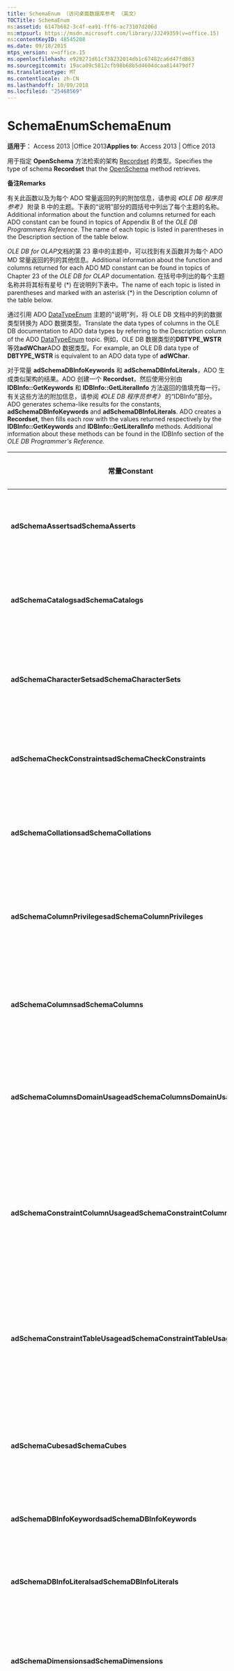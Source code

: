 ```yaml
---
title: SchemaEnum （访问桌面数据库参考 （英文）
TOCTitle: SchemaEnum
ms:assetid: 6147b682-3c4f-ea91-fff6-ac73107d206d
ms:mtpsurl: https://msdn.microsoft.com/library/JJ249359(v=office.15)
ms:contentKeyID: 48545208
ms.date: 09/18/2015
mtps_version: v=office.15
ms.openlocfilehash: e928271d61cf38232014db1c67482ca6d47fd863
ms.sourcegitcommit: 19aca09c5812cfb98b68b5d4604dcaa814479df7
ms.translationtype: MT
ms.contentlocale: zh-CN
ms.lasthandoff: 10/09/2018
ms.locfileid: "25468569"
---
```

# <a name="schemaenum"></a><span data-ttu-id="16458-102">SchemaEnum</span><span class="sxs-lookup"><span data-stu-id="16458-102">SchemaEnum</span></span>


<span data-ttu-id="16458-103">**适用于**： Access 2013 |Office 2013</span><span class="sxs-lookup"><span data-stu-id="16458-103">**Applies to**: Access 2013 | Office 2013</span></span>

<span data-ttu-id="16458-104">用于指定 **OpenSchema** 方法检索的架构 [Recordset](openschema-method-ado.md) 的类型。</span><span class="sxs-lookup"><span data-stu-id="16458-104">Specifies the type of schema **Recordset** that the [OpenSchema](openschema-method-ado.md) method retrieves.</span></span>

<span data-ttu-id="16458-105">**备注**</span><span class="sxs-lookup"><span data-stu-id="16458-105">**Remarks**</span></span>

<span data-ttu-id="16458-p101">有关此函数以及为每个 ADO 常量返回的列的附加信息，请参阅 *《OLE DB 程序员参考》* 附录 B 中的主题。下表的“说明”部分的圆括号中列出了每个主题的名称。</span><span class="sxs-lookup"><span data-stu-id="16458-p101">Additional information about the function and columns returned for each ADO constant can be found in topics of Appendix B of the *OLE DB Programmers Reference*. The name of each topic is listed in parentheses in the Description section of the table below.</span></span>

<span data-ttu-id="16458-108">*OLE DB for OLAP*文档的第 23 章中的主题中，可以找到有关函数并为每个 ADO MD 常量返回的列的其他信息。</span><span class="sxs-lookup"><span data-stu-id="16458-108">Additional information about the function and columns returned for each ADO MD constant can be found in topics of Chapter 23 of the *OLE DB for OLAP* documentation.</span></span> <span data-ttu-id="16458-109">在括号中列出的每个主题名称并将其标有星号 (\*) 在说明列下表中。</span><span class="sxs-lookup"><span data-stu-id="16458-109">The name of each topic is listed in parentheses and marked with an asterisk (\*) in the Description column of the table below.</span></span>

<span data-ttu-id="16458-110">通过引用 ADO [DataTypeEnum](datatypeenum.md) 主题的"说明"列，将 OLE DB 文档中的列的数据类型转换为 ADO 数据类型。</span><span class="sxs-lookup"><span data-stu-id="16458-110">Translate the data types of columns in the OLE DB documentation to ADO data types by referring to the Description column of the ADO [DataTypeEnum](datatypeenum.md) topic.</span></span> <span data-ttu-id="16458-111">例如，OLE DB 数据类型的**DBTYPE\_WSTR**等效**adWChar**ADO 数据类型。</span><span class="sxs-lookup"><span data-stu-id="16458-111">For example, an OLE DB data type of **DBTYPE\_WSTR** is equivalent to an ADO data type of **adWChar**.</span></span>

<span data-ttu-id="16458-p104">对于常量 **adSchemaDBInfoKeywords** 和 **adSchemaDBInfoLiterals**，ADO 生成类似架构的结果。ADO 创建一个 **Recordset**，然后使用分别由 **IDBInfo::GetKeywords** 和 **IDBInfo::GetLiteralInfo** 方法返回的值填充每一行。有关这些方法的附加信息，请参阅 *《OLE DB 程序员参考》* 的“IDBInfo”部分。</span><span class="sxs-lookup"><span data-stu-id="16458-p104">ADO generates schema-like results for the constants, **adSchemaDBInfoKeywords** and **adSchemaDBInfoLiterals**. ADO creates a **Recordset**, then fills each row with the values returned respectively by the **IDBInfo::GetKeywords** and **IDBInfo::GetLiteralInfo** methods. Additional information about these methods can be found in the IDBInfo section of the *OLE DB Programmer's Reference.*</span></span>

<table>
<colgroup>
<col style="width: 25%" />
<col style="width: 25%" />
<col style="width: 25%" />
<col style="width: 25%" />
</colgroup>
<thead>
<tr class="header">
<th><p><span data-ttu-id="16458-115">常量</span><span class="sxs-lookup"><span data-stu-id="16458-115">Constant</span></span></p></th>
<th><p><span data-ttu-id="16458-116">值</span><span class="sxs-lookup"><span data-stu-id="16458-116">Value</span></span></p></th>
<th><p><span data-ttu-id="16458-117">说明</span><span class="sxs-lookup"><span data-stu-id="16458-117">Description</span></span></p></th>
<th><p><span data-ttu-id="16458-118">约束列</span><span class="sxs-lookup"><span data-stu-id="16458-118">Constraint Columns</span></span></p></th>
</tr>
</thead>
<tbody>
<tr class="odd">
<td><p><span data-ttu-id="16458-119"><strong>adSchemaAsserts</strong></span><span class="sxs-lookup"><span data-stu-id="16458-119"><strong>adSchemaAsserts</strong></span></span></p></td>
<td><p><span data-ttu-id="16458-120">0</span><span class="sxs-lookup"><span data-stu-id="16458-120">0</span></span></p></td>
<td><p><span data-ttu-id="16458-121">返回在目录中定义的、由指定用户拥有的声明。
</span><span class="sxs-lookup"><span data-stu-id="16458-121">Returns the assertions defined in the catalog that are owned by a given user.</span></span> <span data-ttu-id="16458-122">（ASSERTIONS 行集）</span><span class="sxs-lookup"><span data-stu-id="16458-122">(ASSERTIONS Rowset)</span></span></p></td>
<td><p><span data-ttu-id="16458-123">CONSTRAINT_CATALOG</span><span class="sxs-lookup"><span data-stu-id="16458-123">CONSTRAINT_CATALOG</span></span><br />
<span data-ttu-id="16458-124">CONSTRAINT_SCHEMA</span><span class="sxs-lookup"><span data-stu-id="16458-124">CONSTRAINT_SCHEMA</span></span><br />
<span data-ttu-id="16458-125">CONSTRAINT_NAME</span><span class="sxs-lookup"><span data-stu-id="16458-125">CONSTRAINT_NAME</span></span></p></td>
</tr>
<tr class="even">
<td><p><span data-ttu-id="16458-126"><strong>adSchemaCatalogs</strong></span><span class="sxs-lookup"><span data-stu-id="16458-126"><strong>adSchemaCatalogs</strong></span></span></p></td>
<td><p><span data-ttu-id="16458-127">1</span><span class="sxs-lookup"><span data-stu-id="16458-127">1</span></span></p></td>
<td><p><span data-ttu-id="16458-128">返回与目录关联的、可从 DBMS 访问的物理属性。
</span><span class="sxs-lookup"><span data-stu-id="16458-128">Returns the physical attributes associated with catalogs accessible from the DBMS.</span></span> <span data-ttu-id="16458-129">（CATALOGS 行集）</span><span class="sxs-lookup"><span data-stu-id="16458-129">(CATALOGS Rowset)</span></span></p></td>
<td><p><span data-ttu-id="16458-130">CATALOG_NAME</span><span class="sxs-lookup"><span data-stu-id="16458-130">CATALOG_NAME</span></span></p></td>
</tr>
<tr class="odd">
<td><p><span data-ttu-id="16458-131"><strong>adSchemaCharacterSets</strong></span><span class="sxs-lookup"><span data-stu-id="16458-131"><strong>adSchemaCharacterSets</strong></span></span></p></td>
<td><p><span data-ttu-id="16458-132">2</span><span class="sxs-lookup"><span data-stu-id="16458-132">2</span></span></p></td>
<td><p><span data-ttu-id="16458-133">访问在目录中定义的、可供指定用户访问的字符集。
</span><span class="sxs-lookup"><span data-stu-id="16458-133">Returns the character sets defined in the catalog that are accessible to a given user.</span></span> <span data-ttu-id="16458-134">（CHARACTER_SETS 行集）</span><span class="sxs-lookup"><span data-stu-id="16458-134">(CHARACTER_SETS Rowset)</span></span></p></td>
<td><p><span data-ttu-id="16458-135">CHARACTER_SET_CATALOG</span><span class="sxs-lookup"><span data-stu-id="16458-135">CHARACTER_SET_CATALOG</span></span><br />
<span data-ttu-id="16458-136">CHARACTER_SET_SCHEMA</span><span class="sxs-lookup"><span data-stu-id="16458-136">CHARACTER_SET_SCHEMA</span></span><br />
<span data-ttu-id="16458-137">CHARACTER_SET_NAME</span><span class="sxs-lookup"><span data-stu-id="16458-137">CHARACTER_SET_NAME</span></span></p></td>
</tr>
<tr class="even">
<td><p><span data-ttu-id="16458-138"><strong>adSchemaCheckConstraints</strong></span><span class="sxs-lookup"><span data-stu-id="16458-138"><strong>adSchemaCheckConstraints</strong></span></span></p></td>
<td><p><span data-ttu-id="16458-139">5</span><span class="sxs-lookup"><span data-stu-id="16458-139">5</span></span></p></td>
<td><p><span data-ttu-id="16458-140">返回在目录中定义的、由指定用户拥有的检查约束。
</span><span class="sxs-lookup"><span data-stu-id="16458-140">Returns the check constraints defined in the catalog that are owned by a given user.</span></span> <span data-ttu-id="16458-141">（CHECK_CONSTRAINTS 行集）</span><span class="sxs-lookup"><span data-stu-id="16458-141">(CHECK_CONSTRAINTS Rowset)</span></span></p></td>
<td><p><span data-ttu-id="16458-142">CONSTRAINT_CATALOG</span><span class="sxs-lookup"><span data-stu-id="16458-142">CONSTRAINT_CATALOG</span></span><br />
<span data-ttu-id="16458-143">CONSTRAINT_SCHEMA</span><span class="sxs-lookup"><span data-stu-id="16458-143">CONSTRAINT_SCHEMA</span></span><br />
<span data-ttu-id="16458-144">CONSTRAINT_NAME</span><span class="sxs-lookup"><span data-stu-id="16458-144">CONSTRAINT_NAME</span></span></p></td>
</tr>
<tr class="odd">
<td><p><span data-ttu-id="16458-145"><strong>adSchemaCollations</strong></span><span class="sxs-lookup"><span data-stu-id="16458-145"><strong>adSchemaCollations</strong></span></span></p></td>
<td><p><span data-ttu-id="16458-146">3</span><span class="sxs-lookup"><span data-stu-id="16458-146">3</span></span></p></td>
<td><p><span data-ttu-id="16458-147">访问在目录中定义的、可供指定用户访问的字符排序规则。
</span><span class="sxs-lookup"><span data-stu-id="16458-147">Returns the character collations defined in the catalog that are accessible to a given user.</span></span> <span data-ttu-id="16458-148">（COLLATIONS 行集）</span><span class="sxs-lookup"><span data-stu-id="16458-148">(COLLATIONS Rowset)</span></span></p></td>
<td><p><span data-ttu-id="16458-149">COLLATION_CATALOG</span><span class="sxs-lookup"><span data-stu-id="16458-149">COLLATION_CATALOG</span></span><br />
<span data-ttu-id="16458-150">COLLATION_SCHEMA</span><span class="sxs-lookup"><span data-stu-id="16458-150">COLLATION_SCHEMA</span></span><br />
<span data-ttu-id="16458-151">COLLATION_NAME</span><span class="sxs-lookup"><span data-stu-id="16458-151">COLLATION_NAME</span></span></p></td>
</tr>
<tr class="even">
<td><p><span data-ttu-id="16458-152"><strong>adSchemaColumnPrivileges</strong></span><span class="sxs-lookup"><span data-stu-id="16458-152"><strong>adSchemaColumnPrivileges</strong></span></span></p></td>
<td><p><span data-ttu-id="16458-153">13</span><span class="sxs-lookup"><span data-stu-id="16458-153">13</span></span></p></td>
<td><p><span data-ttu-id="16458-154">返回在目录中定义的、可用于指定用户或由指定用户授权的表列上的权限。
</span><span class="sxs-lookup"><span data-stu-id="16458-154">Returns the privileges on columns of tables defined in the catalog that are available to, or granted by, a given user.</span></span> <span data-ttu-id="16458-155">（COLUMN_PRIVILEGES 行集）</span><span class="sxs-lookup"><span data-stu-id="16458-155">(COLUMN_PRIVILEGES Rowset)</span></span></p></td>
<td><p><span data-ttu-id="16458-156">TABLE_CATALOG</span><span class="sxs-lookup"><span data-stu-id="16458-156">TABLE_CATALOG</span></span><br />
<span data-ttu-id="16458-157">TABLE_SCHEMA</span><span class="sxs-lookup"><span data-stu-id="16458-157">TABLE_SCHEMA</span></span><br />
<span data-ttu-id="16458-158">TABLE_NAME</span><span class="sxs-lookup"><span data-stu-id="16458-158">TABLE_NAME</span></span><br />
<span data-ttu-id="16458-159">COLUMN_NAME</span><span class="sxs-lookup"><span data-stu-id="16458-159">COLUMN_NAME</span></span><br />
<span data-ttu-id="16458-160">授予或</span><span class="sxs-lookup"><span data-stu-id="16458-160">GRANTOR</span></span><br />
<span data-ttu-id="16458-161">被授予者</span><span class="sxs-lookup"><span data-stu-id="16458-161">GRANTEE</span></span></p></td>
</tr>
<tr class="odd">
<td><p><span data-ttu-id="16458-162"><strong>adSchemaColumns</strong></span><span class="sxs-lookup"><span data-stu-id="16458-162"><strong>adSchemaColumns</strong></span></span></p></td>
<td><p><span data-ttu-id="16458-163">4</span><span class="sxs-lookup"><span data-stu-id="16458-163">4</span></span></p></td>
<td><p><span data-ttu-id="16458-164">访问在目录中定义的、可供指定用户访问的表列（包括视图）。
</span><span class="sxs-lookup"><span data-stu-id="16458-164">Returns the columns of tables (including views) defined in the catalog that are accessible to a given user.</span></span> <span data-ttu-id="16458-165">（COLUMNS 行集）</span><span class="sxs-lookup"><span data-stu-id="16458-165">(COLUMNS Rowset)</span></span></p></td>
<td><p><span data-ttu-id="16458-166">TABLE_CATALOG</span><span class="sxs-lookup"><span data-stu-id="16458-166">TABLE_CATALOG</span></span><br />
<span data-ttu-id="16458-167">TABLE_SCHEMA</span><span class="sxs-lookup"><span data-stu-id="16458-167">TABLE_SCHEMA</span></span><br />
<span data-ttu-id="16458-168">TABLE_NAME</span><span class="sxs-lookup"><span data-stu-id="16458-168">TABLE_NAME</span></span><br />
<span data-ttu-id="16458-169">COLUMN_NAME</span><span class="sxs-lookup"><span data-stu-id="16458-169">COLUMN_NAME</span></span></p></td>
</tr>
<tr class="even">
<td><p><span data-ttu-id="16458-170"><strong>adSchemaColumnsDomainUsage</strong></span><span class="sxs-lookup"><span data-stu-id="16458-170"><strong>adSchemaColumnsDomainUsage</strong></span></span></p></td>
<td><p><span data-ttu-id="16458-171">11</span><span class="sxs-lookup"><span data-stu-id="16458-171">11</span></span></p></td>
<td><p><span data-ttu-id="16458-172">返回在目录中定义的、依赖在目录中定义的域且由指定用户拥有的列。
</span><span class="sxs-lookup"><span data-stu-id="16458-172">Returns the columns defined in the catalog that are dependent on a domain defined in the catalog and owned by a given user.</span></span> <span data-ttu-id="16458-173">（COLUMN_DOMAIN_USAGE 行集）</span><span class="sxs-lookup"><span data-stu-id="16458-173">(COLUMN_DOMAIN_USAGE Rowset)</span></span></p></td>
<td><p><span data-ttu-id="16458-174">DOMAIN_CATALOG</span><span class="sxs-lookup"><span data-stu-id="16458-174">DOMAIN_CATALOG</span></span><br />
<span data-ttu-id="16458-175">DOMAIN_SCHEMA</span><span class="sxs-lookup"><span data-stu-id="16458-175">DOMAIN_SCHEMA</span></span><br />
<span data-ttu-id="16458-176">域名</span><span class="sxs-lookup"><span data-stu-id="16458-176">DOMAIN_NAME</span></span><br />
<span data-ttu-id="16458-177">COLUMN_NAME</span><span class="sxs-lookup"><span data-stu-id="16458-177">COLUMN_NAME</span></span></p></td>
</tr>
<tr class="odd">
<td><p><span data-ttu-id="16458-178"><strong>adSchemaConstraintColumnUsage</strong></span><span class="sxs-lookup"><span data-stu-id="16458-178"><strong>adSchemaConstraintColumnUsage</strong></span></span></p></td>
<td><p><span data-ttu-id="16458-179">6</span><span class="sxs-lookup"><span data-stu-id="16458-179">6</span></span></p></td>
<td><p><span data-ttu-id="16458-180">返回由在目录中定义的且由指定用户拥有的引用约束、唯一约束、检查约束和声明所使用的列。
</span><span class="sxs-lookup"><span data-stu-id="16458-180">Returns the columns used by referential constraints, unique constraints, check constraints, and assertions, defined in the catalog and owned by a given user.</span></span> <span data-ttu-id="16458-181">（CONSTRAINT_COLUMN_USAGE 行集）</span><span class="sxs-lookup"><span data-stu-id="16458-181">(CONSTRAINT_COLUMN_USAGE Rowset)</span></span></p></td>
<td><p><span data-ttu-id="16458-182">TABLE_CATALOG</span><span class="sxs-lookup"><span data-stu-id="16458-182">TABLE_CATALOG</span></span><br />
<span data-ttu-id="16458-183">TABLE_SCHEMA</span><span class="sxs-lookup"><span data-stu-id="16458-183">TABLE_SCHEMA</span></span><br />
<span data-ttu-id="16458-184">TABLE_NAME</span><span class="sxs-lookup"><span data-stu-id="16458-184">TABLE_NAME</span></span><br />
<span data-ttu-id="16458-185">COLUMN_NAME</span><span class="sxs-lookup"><span data-stu-id="16458-185">COLUMN_NAME</span></span></p></td>
</tr>
<tr class="even">
<td><p><span data-ttu-id="16458-186"><strong>adSchemaConstraintTableUsage</strong></span><span class="sxs-lookup"><span data-stu-id="16458-186"><strong>adSchemaConstraintTableUsage</strong></span></span></p></td>
<td><p><span data-ttu-id="16458-187">7</span><span class="sxs-lookup"><span data-stu-id="16458-187">7</span></span></p></td>
<td><p><span data-ttu-id="16458-188">返回由在目录中定义的且由指定用户拥有的引用约束、唯一约束、检查约束和声明所使用的表。
</span><span class="sxs-lookup"><span data-stu-id="16458-188">Returns the tables that are used by referential constraints, unique constraints, check constraints, and assertions defined in the catalog and owned by a given user.</span></span> <span data-ttu-id="16458-189">（CONSTRAINT_TABLE_USAGE 行集）</span><span class="sxs-lookup"><span data-stu-id="16458-189">(CONSTRAINT_TABLE_USAGE Rowset)</span></span></p></td>
<td><p><span data-ttu-id="16458-190">TABLE_CATALOG</span><span class="sxs-lookup"><span data-stu-id="16458-190">TABLE_CATALOG</span></span><br />
<span data-ttu-id="16458-191">TABLE_SCHEMA</span><span class="sxs-lookup"><span data-stu-id="16458-191">TABLE_SCHEMA</span></span><br />
<span data-ttu-id="16458-192">TABLE_NAME</span><span class="sxs-lookup"><span data-stu-id="16458-192">TABLE_NAME</span></span></p></td>
</tr>
<tr class="odd">
<td><p><span data-ttu-id="16458-193"><strong>adSchemaCubes</strong></span><span class="sxs-lookup"><span data-stu-id="16458-193"><strong>adSchemaCubes</strong></span></span></p></td>
<td><p><span data-ttu-id="16458-194">32</span><span class="sxs-lookup"><span data-stu-id="16458-194">32</span></span></p></td>
<td><p><span data-ttu-id="16458-195">返回有关架构（或目录，如果提供程序不支持架构）中的可用多维数据集的信息。
</span><span class="sxs-lookup"><span data-stu-id="16458-195">Returns information about the available cubes in a schema (or the catalog, if the provider does not support schemas).</span></span> <span data-ttu-id="16458-196">（CUBES 行集\*）</span><span class="sxs-lookup"><span data-stu-id="16458-196">(CUBES Rowset\*)</span></span></p></td>
<td><p><span data-ttu-id="16458-197">CATALOG_NAME</span><span class="sxs-lookup"><span data-stu-id="16458-197">CATALOG_NAME</span></span><br />
<span data-ttu-id="16458-198">SCHEMA_NAME</span><span class="sxs-lookup"><span data-stu-id="16458-198">SCHEMA_NAME</span></span><br />
<span data-ttu-id="16458-199">CUBE_NAME</span><span class="sxs-lookup"><span data-stu-id="16458-199">CUBE_NAME</span></span></p></td>
</tr>
<tr class="even">
<td><p><span data-ttu-id="16458-200"><strong>adSchemaDBInfoKeywords</strong></span><span class="sxs-lookup"><span data-stu-id="16458-200"><strong>adSchemaDBInfoKeywords</strong></span></span></p></td>
<td><p><span data-ttu-id="16458-201">30</span><span class="sxs-lookup"><span data-stu-id="16458-201">30</span></span></p></td>
<td><p><span data-ttu-id="16458-202">返回提供程序特定的关键字列表。
</span><span class="sxs-lookup"><span data-stu-id="16458-202">Returns a list of provider-specific keywords.</span></span> <span data-ttu-id="16458-203">(IDBInfo::GetKeywords \*)</span><span class="sxs-lookup"><span data-stu-id="16458-203">(IDBInfo::GetKeywords \*)</span></span></p></td>
<td><p><span data-ttu-id="16458-204">&lt;无&gt;</span><span class="sxs-lookup"><span data-stu-id="16458-204">&lt;None&gt;</span></span></p></td>
</tr>
<tr class="odd">
<td><p><span data-ttu-id="16458-205"><strong>adSchemaDBInfoLiterals</strong></span><span class="sxs-lookup"><span data-stu-id="16458-205"><strong>adSchemaDBInfoLiterals</strong></span></span></p></td>
<td><p><span data-ttu-id="16458-206">31</span><span class="sxs-lookup"><span data-stu-id="16458-206">31</span></span></p></td>
<td><p><span data-ttu-id="16458-207">返回文本命令中使用的提供程序特定的文字列表。
</span><span class="sxs-lookup"><span data-stu-id="16458-207">Returns a list of provider-specific literals used in text commands.</span></span> <span data-ttu-id="16458-208">(IDBInfo::GetLiteralInfo \*)</span><span class="sxs-lookup"><span data-stu-id="16458-208">(IDBInfo::GetLiteralInfo \*)</span></span></p></td>
<td><p><span data-ttu-id="16458-209">&lt;无&gt;</span><span class="sxs-lookup"><span data-stu-id="16458-209">&lt;None&gt;</span></span></p></td>
</tr>
<tr class="even">
<td><p><span data-ttu-id="16458-210"><strong>adSchemaDimensions</strong></span><span class="sxs-lookup"><span data-stu-id="16458-210"><strong>adSchemaDimensions</strong></span></span></p></td>
<td><p><span data-ttu-id="16458-211">33</span><span class="sxs-lookup"><span data-stu-id="16458-211">33</span></span></p></td>
<td><p><span data-ttu-id="16458-212">在给定的多维数据集中返回信息尺寸。</span><span class="sxs-lookup"><span data-stu-id="16458-212">Returns information about the dimensions in a given cube.</span></span> <span data-ttu-id="16458-213">具有为每个维度的一行。</span><span class="sxs-lookup"><span data-stu-id="16458-213">It has one row for each dimension.</span></span> <span data-ttu-id="16458-214">（DIMENSIONS 行集\*）</span><span class="sxs-lookup"><span data-stu-id="16458-214">(DIMENSIONS Rowset \*)</span></span></p></td>
<td><p><span data-ttu-id="16458-215">CATALOG_NAME</span><span class="sxs-lookup"><span data-stu-id="16458-215">CATALOG_NAME</span></span><br />
<span data-ttu-id="16458-216">SCHEMA_NAME</span><span class="sxs-lookup"><span data-stu-id="16458-216">SCHEMA_NAME</span></span><br />
<span data-ttu-id="16458-217">CUBE_NAME</span><span class="sxs-lookup"><span data-stu-id="16458-217">CUBE_NAME</span></span><br />
<span data-ttu-id="16458-218">DIMENSION_NAME</span><span class="sxs-lookup"><span data-stu-id="16458-218">DIMENSION_NAME</span></span><br />
<span data-ttu-id="16458-219">DIMENSION_UNIQUE_NAME</span><span class="sxs-lookup"><span data-stu-id="16458-219">DIMENSION_UNIQUE_NAME</span></span></p></td>
</tr>
<tr class="odd">
<td><p><span data-ttu-id="16458-220"><strong>adSchemaForeignKeys</strong></span><span class="sxs-lookup"><span data-stu-id="16458-220"><strong>adSchemaForeignKeys</strong></span></span></p></td>
<td><p><span data-ttu-id="16458-221">27</span><span class="sxs-lookup"><span data-stu-id="16458-221">27</span></span></p></td>
<td><p><span data-ttu-id="16458-222">返回由指定用户在目录中定义的外键列。
</span><span class="sxs-lookup"><span data-stu-id="16458-222">Returns the foreign key columns defined in the catalog by a given user.</span></span> <span data-ttu-id="16458-223">（FOREIGN_KEYS 行集）</span><span class="sxs-lookup"><span data-stu-id="16458-223">(FOREIGN_KEYS Rowset)</span></span></p></td>
<td><p><span data-ttu-id="16458-224">PK_TABLE_CATALOG</span><span class="sxs-lookup"><span data-stu-id="16458-224">PK_TABLE_CATALOG</span></span><br />
<span data-ttu-id="16458-225">PK_TABLE_SCHEMA</span><span class="sxs-lookup"><span data-stu-id="16458-225">PK_TABLE_SCHEMA</span></span><br />
<span data-ttu-id="16458-226">PK_TABLE_NAME</span><span class="sxs-lookup"><span data-stu-id="16458-226">PK_TABLE_NAME</span></span><br />
<span data-ttu-id="16458-227">FK_TABLE_CATALOG</span><span class="sxs-lookup"><span data-stu-id="16458-227">FK_TABLE_CATALOG</span></span><br />
<span data-ttu-id="16458-228">FK_TABLE_SCHEMA</span><span class="sxs-lookup"><span data-stu-id="16458-228">FK_TABLE_SCHEMA</span></span><br />
<span data-ttu-id="16458-229">FK_TABLE_NAME</span><span class="sxs-lookup"><span data-stu-id="16458-229">FK_TABLE_NAME</span></span></p></td>
</tr>
<tr class="even">
<td><p><span data-ttu-id="16458-230"><strong>adSchemaHierarchies</strong></span><span class="sxs-lookup"><span data-stu-id="16458-230"><strong>adSchemaHierarchies</strong></span></span></p></td>
<td><p><span data-ttu-id="16458-231">34</span><span class="sxs-lookup"><span data-stu-id="16458-231">34</span></span></p></td>
<td><p><span data-ttu-id="16458-232">返回有关维中可用的层次结构的信息。
</span><span class="sxs-lookup"><span data-stu-id="16458-232">Returns information about the hierarchies available in a dimension.</span></span> <span data-ttu-id="16458-233">（HIERARCHIES 行集\*）</span><span class="sxs-lookup"><span data-stu-id="16458-233">(HIERARCHIES Rowset \*)</span></span></p></td>
<td><p><span data-ttu-id="16458-234">CATALOG_NAME</span><span class="sxs-lookup"><span data-stu-id="16458-234">CATALOG_NAME</span></span><br />
<span data-ttu-id="16458-235">SCHEMA_NAME</span><span class="sxs-lookup"><span data-stu-id="16458-235">SCHEMA_NAME</span></span><br />
<span data-ttu-id="16458-236">CUBE_NAME</span><span class="sxs-lookup"><span data-stu-id="16458-236">CUBE_NAME</span></span><br />
<span data-ttu-id="16458-237">DIMENSION_UNIQUE_NAME</span><span class="sxs-lookup"><span data-stu-id="16458-237">DIMENSION_UNIQUE_NAME</span></span><br />
<span data-ttu-id="16458-238">HIERARCHY_NAME</span><span class="sxs-lookup"><span data-stu-id="16458-238">HIERARCHY_NAME</span></span><br />
<span data-ttu-id="16458-239">HIERARCHY_UNIQUE_NAME</span><span class="sxs-lookup"><span data-stu-id="16458-239">HIERARCHY_UNIQUE_NAME</span></span></p></td>
</tr>
<tr class="odd">
<td><p><span data-ttu-id="16458-240"><strong>adSchemaIndexes</strong></span><span class="sxs-lookup"><span data-stu-id="16458-240"><strong>adSchemaIndexes</strong></span></span></p></td>
<td><p><span data-ttu-id="16458-241">12</span><span class="sxs-lookup"><span data-stu-id="16458-241">12</span></span></p></td>
<td><p><span data-ttu-id="16458-242">返回在目录中定义的由指定用户拥有的索引。
</span><span class="sxs-lookup"><span data-stu-id="16458-242">Returns the indexes defined in the catalog that are owned by a given user.</span></span> <span data-ttu-id="16458-243">（INDEXES 行集）</span><span class="sxs-lookup"><span data-stu-id="16458-243">(INDEXES Rowset)</span></span></p></td>
<td><p><span data-ttu-id="16458-244">TABLE_CATALOG</span><span class="sxs-lookup"><span data-stu-id="16458-244">TABLE_CATALOG</span></span><br />
<span data-ttu-id="16458-245">TABLE_SCHEMA</span><span class="sxs-lookup"><span data-stu-id="16458-245">TABLE_SCHEMA</span></span><br />
<span data-ttu-id="16458-246">INDEX_NAME</span><span class="sxs-lookup"><span data-stu-id="16458-246">INDEX_NAME</span></span><br />
<span data-ttu-id="16458-247">类型</span><span class="sxs-lookup"><span data-stu-id="16458-247">TYPE</span></span><br />
<span data-ttu-id="16458-248">TABLE_NAME</span><span class="sxs-lookup"><span data-stu-id="16458-248">TABLE_NAME</span></span></p></td>
</tr>
<tr class="even">
<td><p><span data-ttu-id="16458-249"><strong>adSchemaKeyColumnUsage</strong></span><span class="sxs-lookup"><span data-stu-id="16458-249"><strong>adSchemaKeyColumnUsage</strong></span></span></p></td>
<td><p><span data-ttu-id="16458-250">8</span><span class="sxs-lookup"><span data-stu-id="16458-250">8</span></span></p></td>
<td><p><span data-ttu-id="16458-251">返回在目录中定义的、由指定用户约束为键的列。
</span><span class="sxs-lookup"><span data-stu-id="16458-251">Returns the columns defined in the catalog that are constrained as keys by a given user.</span></span> <span data-ttu-id="16458-252">（KEY_COLUMN_USAGE Rowset 行集）</span><span class="sxs-lookup"><span data-stu-id="16458-252">(KEY_COLUMN_USAGE Rowset)</span></span></p></td>
<td><p><span data-ttu-id="16458-253">CONSTRAINT_CATALOG</span><span class="sxs-lookup"><span data-stu-id="16458-253">CONSTRAINT_CATALOG</span></span><br />
<span data-ttu-id="16458-254">CONSTRAINT_SCHEMA</span><span class="sxs-lookup"><span data-stu-id="16458-254">CONSTRAINT_SCHEMA</span></span><br />
<span data-ttu-id="16458-255">CONSTRAINT_NAME</span><span class="sxs-lookup"><span data-stu-id="16458-255">CONSTRAINT_NAME</span></span><br />
<span data-ttu-id="16458-256">TABLE_CATALOG</span><span class="sxs-lookup"><span data-stu-id="16458-256">TABLE_CATALOG</span></span><br />
<span data-ttu-id="16458-257">TABLE_SCHEMA</span><span class="sxs-lookup"><span data-stu-id="16458-257">TABLE_SCHEMA</span></span><br />
<span data-ttu-id="16458-258">TABLE_NAME</span><span class="sxs-lookup"><span data-stu-id="16458-258">TABLE_NAME</span></span><br />
<span data-ttu-id="16458-259">COLUMN_NAME</span><span class="sxs-lookup"><span data-stu-id="16458-259">COLUMN_NAME</span></span></p></td>
</tr>
<tr class="odd">
<td><p><span data-ttu-id="16458-260"><strong>adSchemaLevels</strong></span><span class="sxs-lookup"><span data-stu-id="16458-260"><strong>adSchemaLevels</strong></span></span></p></td>
<td><p><span data-ttu-id="16458-261">35</span><span class="sxs-lookup"><span data-stu-id="16458-261">35</span></span></p></td>
<td><p><span data-ttu-id="16458-262">返回有关维中可用的级别的信息。
</span><span class="sxs-lookup"><span data-stu-id="16458-262">Returns information about the levels available in a dimension.</span></span> <span data-ttu-id="16458-263">（LEVELS 行集\*）</span><span class="sxs-lookup"><span data-stu-id="16458-263">(LEVELS Rowset\*)</span></span></p></td>
<td><p><span data-ttu-id="16458-264">CATALOG_NAME</span><span class="sxs-lookup"><span data-stu-id="16458-264">CATALOG_NAME</span></span><br />
<span data-ttu-id="16458-265">SCHEMA_NAME</span><span class="sxs-lookup"><span data-stu-id="16458-265">SCHEMA_NAME</span></span><br />
<span data-ttu-id="16458-266">CUBE_NAME</span><span class="sxs-lookup"><span data-stu-id="16458-266">CUBE_NAME</span></span><br />
<span data-ttu-id="16458-267">DIMENSION_UNIQUE_NAME</span><span class="sxs-lookup"><span data-stu-id="16458-267">DIMENSION_UNIQUE_NAME</span></span><br />
<span data-ttu-id="16458-268">HIERARCHY_UNIQUE_NAME</span><span class="sxs-lookup"><span data-stu-id="16458-268">HIERARCHY_UNIQUE_NAME</span></span><br />
<span data-ttu-id="16458-269">LEVEL_NAME</span><span class="sxs-lookup"><span data-stu-id="16458-269">LEVEL_NAME</span></span><br />
<span data-ttu-id="16458-270">LEVEL_UNIQUE_NAME</span><span class="sxs-lookup"><span data-stu-id="16458-270">LEVEL_UNIQUE_NAME</span></span></p></td>
</tr>
<tr class="even">
<td><p><span data-ttu-id="16458-271"><strong>adSchemaMeasures</strong></span><span class="sxs-lookup"><span data-stu-id="16458-271"><strong>adSchemaMeasures</strong></span></span></p></td>
<td><p><span data-ttu-id="16458-272">36</span><span class="sxs-lookup"><span data-stu-id="16458-272">36</span></span></p></td>
<td><p><span data-ttu-id="16458-273">返回有关可用度量的信息。
</span><span class="sxs-lookup"><span data-stu-id="16458-273">Returns information about the available measures.</span></span> <span data-ttu-id="16458-274">（MEASURES 行集\*）</span><span class="sxs-lookup"><span data-stu-id="16458-274">(MEASURES Rowset \*)</span></span></p></td>
<td><p><span data-ttu-id="16458-275">CATALOG_NAME</span><span class="sxs-lookup"><span data-stu-id="16458-275">CATALOG_NAME</span></span><br />
<span data-ttu-id="16458-276">SCHEMA_NAME</span><span class="sxs-lookup"><span data-stu-id="16458-276">SCHEMA_NAME</span></span><br />
<span data-ttu-id="16458-277">CUBE_NAME</span><span class="sxs-lookup"><span data-stu-id="16458-277">CUBE_NAME</span></span><br />
<span data-ttu-id="16458-278">MEASURE_NAME</span><span class="sxs-lookup"><span data-stu-id="16458-278">MEASURE_NAME</span></span><br />
<span data-ttu-id="16458-279">MEASURE_UNIQUE_NAME</span><span class="sxs-lookup"><span data-stu-id="16458-279">MEASURE_UNIQUE_NAME</span></span></p></td>
</tr>
<tr class="odd">
<td><p><span data-ttu-id="16458-280"><strong>adSchemaMembers</strong></span><span class="sxs-lookup"><span data-stu-id="16458-280"><strong>adSchemaMembers</strong></span></span></p></td>
<td><p><span data-ttu-id="16458-281">38</span><span class="sxs-lookup"><span data-stu-id="16458-281">38</span></span></p></td>
<td><p><span data-ttu-id="16458-282">返回有关可用成员的信息。
</span><span class="sxs-lookup"><span data-stu-id="16458-282">Returns information about the available members.</span></span> <span data-ttu-id="16458-283">（MEMBERS 行集\*）</span><span class="sxs-lookup"><span data-stu-id="16458-283">(MEMBERS Rowset \*)</span></span></p></td>
<td><p><span data-ttu-id="16458-284">CATALOG_NAME</span><span class="sxs-lookup"><span data-stu-id="16458-284">CATALOG_NAME</span></span><br />
<span data-ttu-id="16458-285">SCHEMA_NAME</span><span class="sxs-lookup"><span data-stu-id="16458-285">SCHEMA_NAME</span></span><br />
<span data-ttu-id="16458-286">CUBE_NAME</span><span class="sxs-lookup"><span data-stu-id="16458-286">CUBE_NAME</span></span><br />
<span data-ttu-id="16458-287">DIMENSION_UNIQUE_NAME</span><span class="sxs-lookup"><span data-stu-id="16458-287">DIMENSION_UNIQUE_NAME</span></span><br />
<span data-ttu-id="16458-288">HIERARCHY_UNIQUE_NAME</span><span class="sxs-lookup"><span data-stu-id="16458-288">HIERARCHY_UNIQUE_NAME</span></span><br />
<span data-ttu-id="16458-289">LEVEL_UNIQUE_NAME</span><span class="sxs-lookup"><span data-stu-id="16458-289">LEVEL_UNIQUE_NAME</span></span><br />
<span data-ttu-id="16458-290">LEVEL_NUMBER</span><span class="sxs-lookup"><span data-stu-id="16458-290">LEVEL_NUMBER</span></span><br />
<span data-ttu-id="16458-291">MEMBER_NAME</span><span class="sxs-lookup"><span data-stu-id="16458-291">MEMBER_NAME</span></span><br />
<span data-ttu-id="16458-292">MEMBER_UNIQUE_NAME</span><span class="sxs-lookup"><span data-stu-id="16458-292">MEMBER_UNIQUE_NAME</span></span><br />
<span data-ttu-id="16458-293">MEMBER_CAPTION</span><span class="sxs-lookup"><span data-stu-id="16458-293">MEMBER_CAPTION</span></span><br />
<span data-ttu-id="16458-294">MEMBER_TYPE</span><span class="sxs-lookup"><span data-stu-id="16458-294">MEMBER_TYPE</span></span><br />
<span data-ttu-id="16458-295">树运算符 （有关详细信息，请参阅 OLE DB for OLAP 文档）。</span><span class="sxs-lookup"><span data-stu-id="16458-295">Tree operator (For more information, see the OLE DB for OLAP documentation.)</span></span></p></td>
</tr>
<tr class="even">
<td><p><span data-ttu-id="16458-296"><strong>adSchemaPrimaryKeys</strong></span><span class="sxs-lookup"><span data-stu-id="16458-296"><strong>adSchemaPrimaryKeys</strong></span></span></p></td>
<td><p><span data-ttu-id="16458-297">28</span><span class="sxs-lookup"><span data-stu-id="16458-297">28</span></span></p></td>
<td><p><span data-ttu-id="16458-298">返回由指定用户在目录中定义的主键列。
</span><span class="sxs-lookup"><span data-stu-id="16458-298">Returns the primary key columns defined in the catalog by a given user.</span></span> <span data-ttu-id="16458-299">（PRIMARY_KEYS 行集）</span><span class="sxs-lookup"><span data-stu-id="16458-299">(PRIMARY_KEYS Rowset)</span></span></p></td>
<td><p><span data-ttu-id="16458-300">PK_TABLE_CATALOG</span><span class="sxs-lookup"><span data-stu-id="16458-300">PK_TABLE_CATALOG</span></span><br />
<span data-ttu-id="16458-301">PK_TABLE_SCHEMA</span><span class="sxs-lookup"><span data-stu-id="16458-301">PK_TABLE_SCHEMA</span></span><br />
<span data-ttu-id="16458-302">PK_TABLE_NAME</span><span class="sxs-lookup"><span data-stu-id="16458-302">PK_TABLE_NAME</span></span></p></td>
</tr>
<tr class="odd">
<td><p><span data-ttu-id="16458-303"><strong>adSchemaProcedureColumns</strong></span><span class="sxs-lookup"><span data-stu-id="16458-303"><strong>adSchemaProcedureColumns</strong></span></span></p></td>
<td><p><span data-ttu-id="16458-304">29</span><span class="sxs-lookup"><span data-stu-id="16458-304">29</span></span></p></td>
<td><p><span data-ttu-id="16458-305">返回由过程返回的行集的列的信息。
</span><span class="sxs-lookup"><span data-stu-id="16458-305">Returns information about the columns of rowsets returned by procedures.</span></span> <span data-ttu-id="16458-306">（PROCEDURE_COLUMNS 行集）</span><span class="sxs-lookup"><span data-stu-id="16458-306">(PROCEDURE_COLUMNS Rowset)</span></span></p></td>
<td><p><span data-ttu-id="16458-307">PROCEDURE_CATALOG</span><span class="sxs-lookup"><span data-stu-id="16458-307">PROCEDURE_CATALOG</span></span><br />
<span data-ttu-id="16458-308">PROCEDURE_SCHEMA</span><span class="sxs-lookup"><span data-stu-id="16458-308">PROCEDURE_SCHEMA</span></span><br />
<span data-ttu-id="16458-309">PROCEDURE_NAME</span><span class="sxs-lookup"><span data-stu-id="16458-309">PROCEDURE_NAME</span></span><br />
<span data-ttu-id="16458-310">COLUMN_NAME</span><span class="sxs-lookup"><span data-stu-id="16458-310">COLUMN_NAME</span></span></p></td>
</tr>
<tr class="even">
<td><p><span data-ttu-id="16458-311"><strong>adSchemaProcedureParameters</strong></span><span class="sxs-lookup"><span data-stu-id="16458-311"><strong>adSchemaProcedureParameters</strong></span></span></p></td>
<td><p><span data-ttu-id="16458-312">26</span><span class="sxs-lookup"><span data-stu-id="16458-312">26</span></span></p></td>
<td><p><span data-ttu-id="16458-313">返回有关过程的参数和返回代码的信息。
</span><span class="sxs-lookup"><span data-stu-id="16458-313">Returns information about the parameters and return codes of procedures.</span></span> <span data-ttu-id="16458-314">（PROCEDURE_PARAMETERS 行集）</span><span class="sxs-lookup"><span data-stu-id="16458-314">(PROCEDURE_PARAMETERS Rowset)</span></span></p></td>
<td><p><span data-ttu-id="16458-315">PROCEDURE_CATALOG</span><span class="sxs-lookup"><span data-stu-id="16458-315">PROCEDURE_CATALOG</span></span><br />
<span data-ttu-id="16458-316">PROCEDURE_SCHEMA</span><span class="sxs-lookup"><span data-stu-id="16458-316">PROCEDURE_SCHEMA</span></span><br />
<span data-ttu-id="16458-317">PROCEDURE_NAME</span><span class="sxs-lookup"><span data-stu-id="16458-317">PROCEDURE_NAME</span></span><br />
<span data-ttu-id="16458-318">PARAMETER_NAME</span><span class="sxs-lookup"><span data-stu-id="16458-318">PARAMETER_NAME</span></span></p></td>
</tr>
<tr class="odd">
<td><p><span data-ttu-id="16458-319"><strong>adSchemaProcedures</strong></span><span class="sxs-lookup"><span data-stu-id="16458-319"><strong>adSchemaProcedures</strong></span></span></p></td>
<td><p><span data-ttu-id="16458-320">16</span><span class="sxs-lookup"><span data-stu-id="16458-320">16</span></span></p></td>
<td><p><span data-ttu-id="16458-321">返回在目录中定义的、由指定用户拥有的过程。
</span><span class="sxs-lookup"><span data-stu-id="16458-321">Returns the procedures defined in the catalog that are owned by a given user.</span></span> <span data-ttu-id="16458-322">（PROCEDURES 行集）</span><span class="sxs-lookup"><span data-stu-id="16458-322">(PROCEDURES Rowset)</span></span></p></td>
<td><p><span data-ttu-id="16458-323">PROCEDURE_CATALOG</span><span class="sxs-lookup"><span data-stu-id="16458-323">PROCEDURE_CATALOG</span></span><br />
<span data-ttu-id="16458-324">PROCEDURE_SCHEMA</span><span class="sxs-lookup"><span data-stu-id="16458-324">PROCEDURE_SCHEMA</span></span><br />
<span data-ttu-id="16458-325">PROCEDURE_NAME</span><span class="sxs-lookup"><span data-stu-id="16458-325">PROCEDURE_NAME</span></span><br />
<span data-ttu-id="16458-326">PROCEDURE_TYPE</span><span class="sxs-lookup"><span data-stu-id="16458-326">PROCEDURE_TYPE</span></span></p></td>
</tr>
<tr class="even">
<td><p><span data-ttu-id="16458-327"><strong>adSchemaProperties</strong></span><span class="sxs-lookup"><span data-stu-id="16458-327"><strong>adSchemaProperties</strong></span></span></p></td>
<td><p><span data-ttu-id="16458-328">37</span><span class="sxs-lookup"><span data-stu-id="16458-328">37</span></span></p></td>
<td><p><span data-ttu-id="16458-329">返回有关维的每个级别的可用属性的信息。
</span><span class="sxs-lookup"><span data-stu-id="16458-329">Returns information about the available properties for each level of the dimension.</span></span> <span data-ttu-id="16458-330">（PROPERTIES 行集\*）</span><span class="sxs-lookup"><span data-stu-id="16458-330">(PROPERTIES Rowset \*)</span></span></p></td>
<td><p><span data-ttu-id="16458-331">CATALOG_NAME</span><span class="sxs-lookup"><span data-stu-id="16458-331">CATALOG_NAME</span></span><br />
<span data-ttu-id="16458-332">SCHEMA_NAME</span><span class="sxs-lookup"><span data-stu-id="16458-332">SCHEMA_NAME</span></span><br />
<span data-ttu-id="16458-333">CUBE_NAME</span><span class="sxs-lookup"><span data-stu-id="16458-333">CUBE_NAME</span></span><br />
<span data-ttu-id="16458-334">DIMENSION_UNIQUE_NAME</span><span class="sxs-lookup"><span data-stu-id="16458-334">DIMENSION_UNIQUE_NAME</span></span><br />
<span data-ttu-id="16458-335">HIERARCHY_UNIQUE_NAME</span><span class="sxs-lookup"><span data-stu-id="16458-335">HIERARCHY_UNIQUE_NAME</span></span><br />
<span data-ttu-id="16458-336">LEVEL_UNIQUE_NAME</span><span class="sxs-lookup"><span data-stu-id="16458-336">LEVEL_UNIQUE_NAME</span></span><br />
<span data-ttu-id="16458-337">MEMBER_UNIQUE_NAME</span><span class="sxs-lookup"><span data-stu-id="16458-337">MEMBER_UNIQUE_NAME</span></span><br />
<span data-ttu-id="16458-338">PROPERTY_TYPE</span><span class="sxs-lookup"><span data-stu-id="16458-338">PROPERTY_TYPE</span></span><br />
<span data-ttu-id="16458-339">PROPERTY_NAME</span><span class="sxs-lookup"><span data-stu-id="16458-339">PROPERTY_NAME</span></span></p></td>
</tr>
<tr class="odd">
<td><p><span data-ttu-id="16458-340"><strong>adSchemaProviderSpecific</strong></span><span class="sxs-lookup"><span data-stu-id="16458-340"><strong>adSchemaProviderSpecific</strong></span></span></p></td>
<td><p><span data-ttu-id="16458-341">-1</span><span class="sxs-lookup"><span data-stu-id="16458-341">-1</span></span></p></td>
<td><p><span data-ttu-id="16458-342">当提供程序定义其自己的非标准架构查询时使用。</span><span class="sxs-lookup"><span data-stu-id="16458-342">Used if the provider defines its own nonstandard schema queries.</span></span></p></td>
<td><p><span data-ttu-id="16458-343">&lt;特定提供程序&gt;</span><span class="sxs-lookup"><span data-stu-id="16458-343">&lt;Provider specific&gt;</span></span></p></td>
</tr>
<tr class="even">
<td><p><span data-ttu-id="16458-344"><strong>adSchemaProviderTypes</strong></span><span class="sxs-lookup"><span data-stu-id="16458-344"><strong>adSchemaProviderTypes</strong></span></span></p></td>
<td><p><span data-ttu-id="16458-345">22</span><span class="sxs-lookup"><span data-stu-id="16458-345">22</span></span></p></td>
<td><p><span data-ttu-id="16458-346">返回数据提供程序支持的（基础）数据类型。
</span><span class="sxs-lookup"><span data-stu-id="16458-346">Returns the (base) data types supported by the data provider.</span></span> <span data-ttu-id="16458-347">（PROVIDER_TYPES 行集）</span><span class="sxs-lookup"><span data-stu-id="16458-347">(PROVIDER_TYPES Rowset)</span></span></p></td>
<td><p><span data-ttu-id="16458-348">DATA_TYPE</span><span class="sxs-lookup"><span data-stu-id="16458-348">DATA_TYPE</span></span><br />
<span data-ttu-id="16458-349">BEST_MATCH</span><span class="sxs-lookup"><span data-stu-id="16458-349">BEST_MATCH</span></span></p></td>
</tr>
<tr class="odd">
<td><p><span data-ttu-id="16458-350"><strong>AdSchemaReferentialConstraints</strong></span><span class="sxs-lookup"><span data-stu-id="16458-350"><strong>AdSchemaReferentialConstraints</strong></span></span></p></td>
<td><p><span data-ttu-id="16458-351">9</span><span class="sxs-lookup"><span data-stu-id="16458-351">9</span></span></p></td>
<td><p><span data-ttu-id="16458-352">返回在目录中定义的、由指定用户拥有的引用约束。
</span><span class="sxs-lookup"><span data-stu-id="16458-352">Returns the referential constraints defined in the catalog that are owned by a given user.</span></span> <span data-ttu-id="16458-353">（REFERENTIAL_CONSTRAINTS 行集）</span><span class="sxs-lookup"><span data-stu-id="16458-353">(REFERENTIAL_CONSTRAINTS Rowset)</span></span></p></td>
<td><p><span data-ttu-id="16458-354">CONSTRAINT_CATALOG</span><span class="sxs-lookup"><span data-stu-id="16458-354">CONSTRAINT_CATALOG</span></span><br />
<span data-ttu-id="16458-355">CONSTRAINT_SCHEMA</span><span class="sxs-lookup"><span data-stu-id="16458-355">CONSTRAINT_SCHEMA</span></span><br />
<span data-ttu-id="16458-356">CONSTRAINT_NAME</span><span class="sxs-lookup"><span data-stu-id="16458-356">CONSTRAINT_NAME</span></span></p></td>
</tr>
<tr class="even">
<td><p><span data-ttu-id="16458-357"><strong>adSchemaSchemata</strong></span><span class="sxs-lookup"><span data-stu-id="16458-357"><strong>adSchemaSchemata</strong></span></span></p></td>
<td><p><span data-ttu-id="16458-358">17</span><span class="sxs-lookup"><span data-stu-id="16458-358">17</span></span></p></td>
<td><p><span data-ttu-id="16458-359">返回由指定用户拥有的架构（数据库对象）。
</span><span class="sxs-lookup"><span data-stu-id="16458-359">Returns the schemas (database objects) that are owned by a given user.</span></span> <span data-ttu-id="16458-360">（SCHEMATA 行集）</span><span class="sxs-lookup"><span data-stu-id="16458-360">(SCHEMATA Rowset)</span></span></p></td>
<td><p><span data-ttu-id="16458-361">CATALOG_NAME</span><span class="sxs-lookup"><span data-stu-id="16458-361">CATALOG_NAME</span></span><br />
<span data-ttu-id="16458-362">SCHEMA_NAME</span><span class="sxs-lookup"><span data-stu-id="16458-362">SCHEMA_NAME</span></span><br />
<span data-ttu-id="16458-363">SCHEMA_OWNER</span><span class="sxs-lookup"><span data-stu-id="16458-363">SCHEMA_OWNER</span></span></p></td>
</tr>
<tr class="odd">
<td><p><span data-ttu-id="16458-364"><strong>adSchemaSQLLanguages</strong></span><span class="sxs-lookup"><span data-stu-id="16458-364"><strong>adSchemaSQLLanguages</strong></span></span></p></td>
<td><p><span data-ttu-id="16458-365">18</span><span class="sxs-lookup"><span data-stu-id="16458-365">18</span></span></p></td>
<td><p><span data-ttu-id="16458-366">返回由目录中定义的 SQL 实现处理数据支持的一致性级别、选项和语句编写。
</span><span class="sxs-lookup"><span data-stu-id="16458-366">Returns the conformance levels, options, and dialects supported by the SQL-implementation processing data defined in the catalog.</span></span> <span data-ttu-id="16458-367">（SQL_LANGUAGES 行集）</span><span class="sxs-lookup"><span data-stu-id="16458-367">(SQL_LANGUAGES Rowset)</span></span></p></td>
<td><p><span data-ttu-id="16458-368">&lt;无&gt;</span><span class="sxs-lookup"><span data-stu-id="16458-368">&lt;None&gt;</span></span></p></td>
</tr>
<tr class="even">
<td><p><span data-ttu-id="16458-369"><strong>adSchemaStatistics</strong></span><span class="sxs-lookup"><span data-stu-id="16458-369"><strong>adSchemaStatistics</strong></span></span></p></td>
<td><p><span data-ttu-id="16458-370">19</span><span class="sxs-lookup"><span data-stu-id="16458-370">19</span></span></p></td>
<td><p><span data-ttu-id="16458-371">返回在目录中定义的、由指定用户拥有的统计信息。
</span><span class="sxs-lookup"><span data-stu-id="16458-371">Returns the statistics defined in the catalog that are owned by a given user.</span></span> <span data-ttu-id="16458-372">（STATISTICS 行集）</span><span class="sxs-lookup"><span data-stu-id="16458-372">(STATISTICS Rowset)</span></span></p></td>
<td><p><span data-ttu-id="16458-373">TABLE_CATALOG</span><span class="sxs-lookup"><span data-stu-id="16458-373">TABLE_CATALOG</span></span><br />
<span data-ttu-id="16458-374">TABLE_SCHEMA</span><span class="sxs-lookup"><span data-stu-id="16458-374">TABLE_SCHEMA</span></span><br />
<span data-ttu-id="16458-375">TABLE_NAME</span><span class="sxs-lookup"><span data-stu-id="16458-375">TABLE_NAME</span></span></p></td>
</tr>
<tr class="odd">
<td><p><span data-ttu-id="16458-376"><strong>adSchemaTableConstraints</strong></span><span class="sxs-lookup"><span data-stu-id="16458-376"><strong>adSchemaTableConstraints</strong></span></span></p></td>
<td><p><span data-ttu-id="16458-377">10</span><span class="sxs-lookup"><span data-stu-id="16458-377">10</span></span></p></td>
<td><p><span data-ttu-id="16458-378">返回在目录中定义的、由指定用户拥有的表约束。
</span><span class="sxs-lookup"><span data-stu-id="16458-378">Returns the table constraints defined in the catalog that are owned by a given user.</span></span> <span data-ttu-id="16458-379">（TABLE_CONSTRAINTS 行集）</span><span class="sxs-lookup"><span data-stu-id="16458-379">(TABLE_CONSTRAINTS Rowset)</span></span></p></td>
<td><p><span data-ttu-id="16458-380">CONSTRAINT_CATALOG</span><span class="sxs-lookup"><span data-stu-id="16458-380">CONSTRAINT_CATALOG</span></span><br />
<span data-ttu-id="16458-381">CONSTRAINT_SCHEMA</span><span class="sxs-lookup"><span data-stu-id="16458-381">CONSTRAINT_SCHEMA</span></span><br />
<span data-ttu-id="16458-382">CONSTRAINT_NAME</span><span class="sxs-lookup"><span data-stu-id="16458-382">CONSTRAINT_NAME</span></span><br />
<span data-ttu-id="16458-383">TABLE_CATALOG</span><span class="sxs-lookup"><span data-stu-id="16458-383">TABLE_CATALOG</span></span><br />
<span data-ttu-id="16458-384">TABLE_SCHEMA</span><span class="sxs-lookup"><span data-stu-id="16458-384">TABLE_SCHEMA</span></span><br />
<span data-ttu-id="16458-385">TABLE_NAME</span><span class="sxs-lookup"><span data-stu-id="16458-385">TABLE_NAME</span></span><br />
<span data-ttu-id="16458-386">CONSTRAINT_TYPE</span><span class="sxs-lookup"><span data-stu-id="16458-386">CONSTRAINT_TYPE</span></span></p></td>
</tr>
<tr class="even">
<td><p><span data-ttu-id="16458-387"><strong>adSchemaTablePrivileges</strong></span><span class="sxs-lookup"><span data-stu-id="16458-387"><strong>adSchemaTablePrivileges</strong></span></span></p></td>
<td><p><span data-ttu-id="16458-388">14</span><span class="sxs-lookup"><span data-stu-id="16458-388">14</span></span></p></td>
<td><p><span data-ttu-id="16458-389">返回在目录中定义的、可用于指定用户或由指定用户授权的表上的权限。
</span><span class="sxs-lookup"><span data-stu-id="16458-389">Returns the privileges on tables defined in the catalog that are available to, or granted by, a given user.</span></span> <span data-ttu-id="16458-390">（TABLE_PRIVILEGES 行集）</span><span class="sxs-lookup"><span data-stu-id="16458-390">(TABLE_PRIVILEGES Rowset)</span></span></p></td>
<td><p><span data-ttu-id="16458-391">TABLE_CATALOG</span><span class="sxs-lookup"><span data-stu-id="16458-391">TABLE_CATALOG</span></span><br />
<span data-ttu-id="16458-392">TABLE_SCHEMA</span><span class="sxs-lookup"><span data-stu-id="16458-392">TABLE_SCHEMA</span></span><br />
<span data-ttu-id="16458-393">TABLE_NAME</span><span class="sxs-lookup"><span data-stu-id="16458-393">TABLE_NAME</span></span><br />
<span data-ttu-id="16458-394">授予或</span><span class="sxs-lookup"><span data-stu-id="16458-394">GRANTOR</span></span><br />
<span data-ttu-id="16458-395">被授予者</span><span class="sxs-lookup"><span data-stu-id="16458-395">GRANTEE</span></span></p></td>
</tr>
<tr class="odd">
<td><p><span data-ttu-id="16458-396"><strong>adSchemaTables</strong></span><span class="sxs-lookup"><span data-stu-id="16458-396"><strong>adSchemaTables</strong></span></span></p></td>
<td><p><span data-ttu-id="16458-397">20</span><span class="sxs-lookup"><span data-stu-id="16458-397">20</span></span></p></td>
<td><p><span data-ttu-id="16458-398">返回在目录中定义的、可供指定用户访问的表（包括视图）。
</span><span class="sxs-lookup"><span data-stu-id="16458-398">Returns the tables (including views) defined in the catalog that are accessible to a given user.</span></span> <span data-ttu-id="16458-399">（TABLES 行集）</span><span class="sxs-lookup"><span data-stu-id="16458-399">(TABLES Rowset)</span></span></p></td>
<td><p><span data-ttu-id="16458-400">TABLE_CATALOG</span><span class="sxs-lookup"><span data-stu-id="16458-400">TABLE_CATALOG</span></span><br />
<span data-ttu-id="16458-401">TABLE_SCHEMA</span><span class="sxs-lookup"><span data-stu-id="16458-401">TABLE_SCHEMA</span></span><br />
<span data-ttu-id="16458-402">TABLE_NAME</span><span class="sxs-lookup"><span data-stu-id="16458-402">TABLE_NAME</span></span><br />
<span data-ttu-id="16458-403">TABLE_TYPE</span><span class="sxs-lookup"><span data-stu-id="16458-403">TABLE_TYPE</span></span></p></td>
</tr>
<tr class="even">
<td><p><span data-ttu-id="16458-404"><strong>adSchemaTranslations</strong></span><span class="sxs-lookup"><span data-stu-id="16458-404"><strong>adSchemaTranslations</strong></span></span></p></td>
<td><p><span data-ttu-id="16458-405">21</span><span class="sxs-lookup"><span data-stu-id="16458-405">21</span></span></p></td>
<td><p><span data-ttu-id="16458-406">返回在目录中定义的、可供指定用户访问的字符转换。
</span><span class="sxs-lookup"><span data-stu-id="16458-406">Returns the character translations defined in the catalog that are accessible to a given user.</span></span> <span data-ttu-id="16458-407">（TRANSLATIONS 行集）</span><span class="sxs-lookup"><span data-stu-id="16458-407">(TRANSLATIONS Rowset)</span></span></p></td>
<td><p><span data-ttu-id="16458-408">TRANSLATION_CATALOG</span><span class="sxs-lookup"><span data-stu-id="16458-408">TRANSLATION_CATALOG</span></span><br />
<span data-ttu-id="16458-409">TRANSLATION_SCHEMA</span><span class="sxs-lookup"><span data-stu-id="16458-409">TRANSLATION_SCHEMA</span></span><br />
<span data-ttu-id="16458-410">TRANSLATION_NAME</span><span class="sxs-lookup"><span data-stu-id="16458-410">TRANSLATION_NAME</span></span></p></td>
</tr>
<tr class="odd">
<td><p><span data-ttu-id="16458-411"><strong>adSchemaTrustees</strong></span><span class="sxs-lookup"><span data-stu-id="16458-411"><strong>adSchemaTrustees</strong></span></span></p></td>
<td><p><span data-ttu-id="16458-412">39</span><span class="sxs-lookup"><span data-stu-id="16458-412">39</span></span></p></td>
<td><p><span data-ttu-id="16458-413">保留以备将来使用。</span><span class="sxs-lookup"><span data-stu-id="16458-413">Reserved for future use.</span></span></p></td>
<td><p><br />
</p></td>
</tr>
<tr class="even">
<td><p><span data-ttu-id="16458-414"><strong>adSchemaUsagePrivileges</strong></span><span class="sxs-lookup"><span data-stu-id="16458-414"><strong>adSchemaUsagePrivileges</strong></span></span></p></td>
<td><p><span data-ttu-id="16458-415">15</span><span class="sxs-lookup"><span data-stu-id="16458-415">15</span></span></p></td>
<td><p><span data-ttu-id="16458-416">返回在目录中定义的、可用于指定用户或由指定用户授权的对象上的 USAGE 权限。
</span><span class="sxs-lookup"><span data-stu-id="16458-416">Returns the USAGE privileges on objects defined in the catalog that are available to, or granted by, a given user.</span></span> <span data-ttu-id="16458-417">（USAGE_PRIVILEGES 行集）</span><span class="sxs-lookup"><span data-stu-id="16458-417">(USAGE_PRIVILEGES Rowset)</span></span></p></td>
<td><p><span data-ttu-id="16458-418">OBJECT_CATALOG</span><span class="sxs-lookup"><span data-stu-id="16458-418">OBJECT_CATALOG</span></span><br />
<span data-ttu-id="16458-419">OBJECT_SCHEMA</span><span class="sxs-lookup"><span data-stu-id="16458-419">OBJECT_SCHEMA</span></span><br />
<span data-ttu-id="16458-420">对象名称用于</span><span class="sxs-lookup"><span data-stu-id="16458-420">OBJECT_NAME</span></span><br />
<span data-ttu-id="16458-421">对象类型</span><span class="sxs-lookup"><span data-stu-id="16458-421">OBJECT_TYPE</span></span><br />
<span data-ttu-id="16458-422">授予或</span><span class="sxs-lookup"><span data-stu-id="16458-422">GRANTOR</span></span><br />
<span data-ttu-id="16458-423">被授予者</span><span class="sxs-lookup"><span data-stu-id="16458-423">GRANTEE</span></span></p></td>
</tr>
<tr class="odd">
<td><p><span data-ttu-id="16458-424"><strong>adSchemaViewColumnUsage</strong></span><span class="sxs-lookup"><span data-stu-id="16458-424"><strong>adSchemaViewColumnUsage</strong></span></span></p></td>
<td><p><span data-ttu-id="16458-425">24</span><span class="sxs-lookup"><span data-stu-id="16458-425">24</span></span></p></td>
<td><p><span data-ttu-id="16458-426">返回在目录中定义的、由指定用户拥有的被查看表所依赖的列。
</span><span class="sxs-lookup"><span data-stu-id="16458-426">Returns the columns on which viewed tables, defined in the catalog and owned by a given user, are dependent.</span></span> <span data-ttu-id="16458-427">（VIEW_COLUMN_USAGE 行集）</span><span class="sxs-lookup"><span data-stu-id="16458-427">(VIEW_COLUMN_USAGE Rowset)</span></span></p></td>
<td><p><span data-ttu-id="16458-428">VIEW_CATALOG</span><span class="sxs-lookup"><span data-stu-id="16458-428">VIEW_CATALOG</span></span><br />
<span data-ttu-id="16458-429">VIEW_SCHEMA</span><span class="sxs-lookup"><span data-stu-id="16458-429">VIEW_SCHEMA</span></span><br />
<span data-ttu-id="16458-430">VIEW_NAME</span><span class="sxs-lookup"><span data-stu-id="16458-430">VIEW_NAME</span></span></p></td>
</tr>
<tr class="even">
<td><p><span data-ttu-id="16458-431"><strong>adSchemaViews</strong></span><span class="sxs-lookup"><span data-stu-id="16458-431"><strong>adSchemaViews</strong></span></span></p></td>
<td><p><span data-ttu-id="16458-432">23</span><span class="sxs-lookup"><span data-stu-id="16458-432">23</span></span></p></td>
<td><p><span data-ttu-id="16458-433">访问在目录中定义的、可供指定用户访问的视图。
</span><span class="sxs-lookup"><span data-stu-id="16458-433">Returns the views defined in the catalog that are accessible to a given user.</span></span> <span data-ttu-id="16458-434">（VIEWS 行集）</span><span class="sxs-lookup"><span data-stu-id="16458-434">(VIEWS Rowset)</span></span></p></td>
<td><p><span data-ttu-id="16458-435">TABLE_CATALOG</span><span class="sxs-lookup"><span data-stu-id="16458-435">TABLE_CATALOG</span></span><br />
<span data-ttu-id="16458-436">TABLE_SCHEMA</span><span class="sxs-lookup"><span data-stu-id="16458-436">TABLE_SCHEMA</span></span><br />
<span data-ttu-id="16458-437">TABLE_NAME</span><span class="sxs-lookup"><span data-stu-id="16458-437">TABLE_NAME</span></span></p></td>
</tr>
<tr class="odd">
<td><p><span data-ttu-id="16458-438"><strong>adSchemaViewTableUsage</strong></span><span class="sxs-lookup"><span data-stu-id="16458-438"><strong>adSchemaViewTableUsage</strong></span></span></p></td>
<td><p><span data-ttu-id="16458-439">25</span><span class="sxs-lookup"><span data-stu-id="16458-439">25</span></span></p></td>
<td><p><span data-ttu-id="16458-440">返回在目录中定义的、由指定用户拥有的被查看表所依赖的表。
</span><span class="sxs-lookup"><span data-stu-id="16458-440">Returns the tables on which viewed tables, defined in the catalog and owned by a given user, are dependent.</span></span> <span data-ttu-id="16458-441">（VIEW_TABLE_USAGE 行集）</span><span class="sxs-lookup"><span data-stu-id="16458-441">(VIEW_TABLE_USAGE Rowset)</span></span></p></td>
<td><p><span data-ttu-id="16458-442">VIEW_CATALOG</span><span class="sxs-lookup"><span data-stu-id="16458-442">VIEW_CATALOG</span></span><br />
<span data-ttu-id="16458-443">VIEW_SCHEMA</span><span class="sxs-lookup"><span data-stu-id="16458-443">VIEW_SCHEMA</span></span><br />
<span data-ttu-id="16458-444">VIEW_NAME</span><span class="sxs-lookup"><span data-stu-id="16458-444">VIEW_NAME</span></span></p></td>
</tr>
</tbody>
</table>


<span data-ttu-id="16458-445">**ADO/WFC 等效值**</span><span class="sxs-lookup"><span data-stu-id="16458-445">**ADO/WFC Equivalent**</span></span>

<span data-ttu-id="16458-446">包： **com.ms.wfc.data**</span><span class="sxs-lookup"><span data-stu-id="16458-446">Package: **com.ms.wfc.data**</span></span>

<table>
<colgroup>
<col style="width: 100%" />
</colgroup>
<thead>
<tr class="header">
<th><p><span data-ttu-id="16458-447">常量</span><span class="sxs-lookup"><span data-stu-id="16458-447">Constant</span></span></p></th>
</tr>
</thead>
<tbody>
<tr class="odd">
<td><p><span data-ttu-id="16458-448">AdoEnums.Schema.ASSERTS</span><span class="sxs-lookup"><span data-stu-id="16458-448">AdoEnums.Schema.ASSERTS</span></span></p></td>
</tr>
<tr class="even">
<td><p><span data-ttu-id="16458-449">AdoEnums.Schema.CATALOGS</span><span class="sxs-lookup"><span data-stu-id="16458-449">AdoEnums.Schema.CATALOGS</span></span></p></td>
</tr>
<tr class="odd">
<td><p><span data-ttu-id="16458-450">AdoEnums.Schema.CHARACTERSETS</span><span class="sxs-lookup"><span data-stu-id="16458-450">AdoEnums.Schema.CHARACTERSETS</span></span></p></td>
</tr>
<tr class="even">
<td><p><span data-ttu-id="16458-451">AdoEnums.Schema.CHECKCONSTRAINTS</span><span class="sxs-lookup"><span data-stu-id="16458-451">AdoEnums.Schema.CHECKCONSTRAINTS</span></span></p></td>
</tr>
<tr class="odd">
<td><p><span data-ttu-id="16458-452">AdoEnums.Schema.COLLATIONS</span><span class="sxs-lookup"><span data-stu-id="16458-452">AdoEnums.Schema.COLLATIONS</span></span></p></td>
</tr>
<tr class="even">
<td><p><span data-ttu-id="16458-453">AdoEnums.Schema.COLUMNPRIVILEGES</span><span class="sxs-lookup"><span data-stu-id="16458-453">AdoEnums.Schema.COLUMNPRIVILEGES</span></span></p></td>
</tr>
<tr class="odd">
<td><p><span data-ttu-id="16458-454">AdoEnums.Schema.COLUMNS</span><span class="sxs-lookup"><span data-stu-id="16458-454">AdoEnums.Schema.COLUMNS</span></span></p></td>
</tr>
<tr class="even">
<td><p><span data-ttu-id="16458-455">AdoEnums.Schema.COLUMNSDOMAINUSAGE</span><span class="sxs-lookup"><span data-stu-id="16458-455">AdoEnums.Schema.COLUMNSDOMAINUSAGE</span></span></p></td>
</tr>
<tr class="odd">
<td><p><span data-ttu-id="16458-456">AdoEnums.Schema.CONSTRAINTCOLUMNUSAGE</span><span class="sxs-lookup"><span data-stu-id="16458-456">AdoEnums.Schema.CONSTRAINTCOLUMNUSAGE</span></span></p></td>
</tr>
<tr class="even">
<td><p><span data-ttu-id="16458-457">AdoEnums.Schema.CONSTRAINTTABLEUSAGE</span><span class="sxs-lookup"><span data-stu-id="16458-457">AdoEnums.Schema.CONSTRAINTTABLEUSAGE</span></span></p></td>
</tr>
<tr class="odd">
<td><p><span data-ttu-id="16458-458">AdoEnums.Schema.CUBES</span><span class="sxs-lookup"><span data-stu-id="16458-458">AdoEnums.Schema.CUBES</span></span></p></td>
</tr>
<tr class="even">
<td><p><span data-ttu-id="16458-459">AdoEnums.Schema.DBINFOKEYWORDS</span><span class="sxs-lookup"><span data-stu-id="16458-459">AdoEnums.Schema.DBINFOKEYWORDS</span></span></p></td>
</tr>
<tr class="odd">
<td><p><span data-ttu-id="16458-460">AdoEnums.Schema.DBINFOLITERALS</span><span class="sxs-lookup"><span data-stu-id="16458-460">AdoEnums.Schema.DBINFOLITERALS</span></span></p></td>
</tr>
<tr class="even">
<td><p><span data-ttu-id="16458-461">AdoEnums.Schema.DIMENSIONS</span><span class="sxs-lookup"><span data-stu-id="16458-461">AdoEnums.Schema.DIMENSIONS</span></span></p></td>
</tr>
<tr class="odd">
<td><p><span data-ttu-id="16458-462">AdoEnums.Schema.FOREIGNKEYS</span><span class="sxs-lookup"><span data-stu-id="16458-462">AdoEnums.Schema.FOREIGNKEYS</span></span></p></td>
</tr>
<tr class="even">
<td><p><span data-ttu-id="16458-463">AdoEnums.Schema.HIERARCHIES</span><span class="sxs-lookup"><span data-stu-id="16458-463">AdoEnums.Schema.HIERARCHIES</span></span></p></td>
</tr>
<tr class="odd">
<td><p><span data-ttu-id="16458-464">AdoEnums.Schema.INDEXES</span><span class="sxs-lookup"><span data-stu-id="16458-464">AdoEnums.Schema.INDEXES</span></span></p></td>
</tr>
<tr class="even">
<td><p><span data-ttu-id="16458-465">AdoEnums.Schema.KEYCOLUMNUSAGE</span><span class="sxs-lookup"><span data-stu-id="16458-465">AdoEnums.Schema.KEYCOLUMNUSAGE</span></span></p></td>
</tr>
<tr class="odd">
<td><p><span data-ttu-id="16458-466">AdoEnums.Schema.LEVELS</span><span class="sxs-lookup"><span data-stu-id="16458-466">AdoEnums.Schema.LEVELS</span></span></p></td>
</tr>
<tr class="even">
<td><p><span data-ttu-id="16458-467">AdoEnums.Schema.MEASURES</span><span class="sxs-lookup"><span data-stu-id="16458-467">AdoEnums.Schema.MEASURES</span></span></p></td>
</tr>
<tr class="odd">
<td><p><span data-ttu-id="16458-468">AdoEnums.Schema.MEMBERS</span><span class="sxs-lookup"><span data-stu-id="16458-468">AdoEnums.Schema.MEMBERS</span></span></p></td>
</tr>
<tr class="even">
<td><p><span data-ttu-id="16458-469">AdoEnums.Schema.PRIMARYKEYS</span><span class="sxs-lookup"><span data-stu-id="16458-469">AdoEnums.Schema.PRIMARYKEYS</span></span></p></td>
</tr>
<tr class="odd">
<td><p><span data-ttu-id="16458-470">AdoEnums.Schema.PROCEDURECOLUMNS</span><span class="sxs-lookup"><span data-stu-id="16458-470">AdoEnums.Schema.PROCEDURECOLUMNS</span></span></p></td>
</tr>
<tr class="even">
<td><p><span data-ttu-id="16458-471">AdoEnums.Schema.PROCEDUREPARAMETERS</span><span class="sxs-lookup"><span data-stu-id="16458-471">AdoEnums.Schema.PROCEDUREPARAMETERS</span></span></p></td>
</tr>
<tr class="odd">
<td><p><span data-ttu-id="16458-472">AdoEnums.Schema.PROCEDURES</span><span class="sxs-lookup"><span data-stu-id="16458-472">AdoEnums.Schema.PROCEDURES</span></span></p></td>
</tr>
<tr class="even">
<td><p><span data-ttu-id="16458-473">AdoEnums.Schema.PROPERTIES</span><span class="sxs-lookup"><span data-stu-id="16458-473">AdoEnums.Schema.PROPERTIES</span></span></p></td>
</tr>
<tr class="odd">
<td><p><span data-ttu-id="16458-474">AdoEnums.Schema.PROVIDERSPECIFIC</span><span class="sxs-lookup"><span data-stu-id="16458-474">AdoEnums.Schema.PROVIDERSPECIFIC</span></span></p></td>
</tr>
<tr class="even">
<td><p><span data-ttu-id="16458-475">AdoEnums.Schema.PROVIDERTYPES</span><span class="sxs-lookup"><span data-stu-id="16458-475">AdoEnums.Schema.PROVIDERTYPES</span></span></p></td>
</tr>
<tr class="odd">
<td><p><span data-ttu-id="16458-476">AdoEnums.Schema.REFERENTIALCONTRAINTS</span><span class="sxs-lookup"><span data-stu-id="16458-476">AdoEnums.Schema.REFERENTIALCONTRAINTS</span></span></p></td>
</tr>
<tr class="even">
<td><p><span data-ttu-id="16458-477">AdoEnums.Schema.SCHEMATA</span><span class="sxs-lookup"><span data-stu-id="16458-477">AdoEnums.Schema.SCHEMATA</span></span></p></td>
</tr>
<tr class="odd">
<td><p><span data-ttu-id="16458-478">AdoEnums.Schema.SQLLANGUAGES</span><span class="sxs-lookup"><span data-stu-id="16458-478">AdoEnums.Schema.SQLLANGUAGES</span></span></p></td>
</tr>
<tr class="even">
<td><p><span data-ttu-id="16458-479">AdoEnums.Schema.STATISTICS</span><span class="sxs-lookup"><span data-stu-id="16458-479">AdoEnums.Schema.STATISTICS</span></span></p></td>
</tr>
<tr class="odd">
<td><p><span data-ttu-id="16458-480">AdoEnums.Schema.TABLECONSTRAINTS</span><span class="sxs-lookup"><span data-stu-id="16458-480">AdoEnums.Schema.TABLECONSTRAINTS</span></span></p></td>
</tr>
<tr class="even">
<td><p><span data-ttu-id="16458-481">AdoEnums.Schema.TABLEPRIVILEGES</span><span class="sxs-lookup"><span data-stu-id="16458-481">AdoEnums.Schema.TABLEPRIVILEGES</span></span></p></td>
</tr>
<tr class="odd">
<td><p><span data-ttu-id="16458-482">AdoEnums.Schema.TABLES</span><span class="sxs-lookup"><span data-stu-id="16458-482">AdoEnums.Schema.TABLES</span></span></p></td>
</tr>
<tr class="even">
<td><p><span data-ttu-id="16458-483">AdoEnums.Schema.TRANSLATIONS</span><span class="sxs-lookup"><span data-stu-id="16458-483">AdoEnums.Schema.TRANSLATIONS</span></span></p></td>
</tr>
<tr class="odd">
<td><p><span data-ttu-id="16458-484">AdoEnums.Schema.TRUSTEES</span><span class="sxs-lookup"><span data-stu-id="16458-484">AdoEnums.Schema.TRUSTEES</span></span></p></td>
</tr>
<tr class="even">
<td><p><span data-ttu-id="16458-485">AdoEnums.Schema.USAGEPRIVILEGES</span><span class="sxs-lookup"><span data-stu-id="16458-485">AdoEnums.Schema.USAGEPRIVILEGES</span></span></p></td>
</tr>
<tr class="odd">
<td><p><span data-ttu-id="16458-486">AdoEnums.Schema.VIEWCOLUMNUSAGE</span><span class="sxs-lookup"><span data-stu-id="16458-486">AdoEnums.Schema.VIEWCOLUMNUSAGE</span></span></p></td>
</tr>
<tr class="even">
<td><p><span data-ttu-id="16458-487">AdoEnums.Schema.VIEWS</span><span class="sxs-lookup"><span data-stu-id="16458-487">AdoEnums.Schema.VIEWS</span></span></p></td>
</tr>
<tr class="odd">
<td><p><span data-ttu-id="16458-488">AdoEnums.Schema.VIEWTABLEUSAGE</span><span class="sxs-lookup"><span data-stu-id="16458-488">AdoEnums.Schema.VIEWTABLEUSAGE</span></span></p></td>
</tr>
</tbody>
</table>


